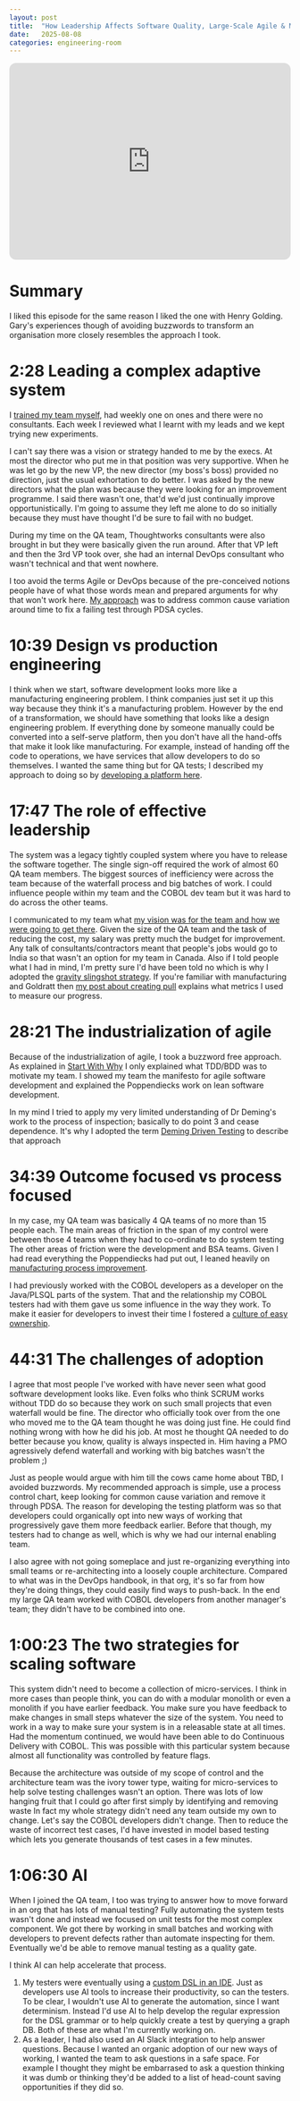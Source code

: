 ```yaml
---
layout: post
title:  "How Leadership Affects Software Quality, Large-Scale Agile & MORE"
date:   2025-08-08
categories: engineering-room
---
```


<iframe data-testid="embed-iframe" style="border-radius:12px" src="https://open.spotify.com/embed/episode/6I5ctJ8fawwV7ncN71N4vh?utm_source=generator" width="100%" height="352" frameBorder="0" allowfullscreen="" allow="autoplay; clipboard-write; encrypted-media; fullscreen; picture-in-picture" loading="lazy"></iframe>

# Summary

I liked this episode for the same reason I liked the one with Henry Golding.
Gary's experiences though of avoiding buzzwords to transform an organisation more closely resembles the approach I took.

# 2:28 Leading a complex adaptive system

I [trained my team myself][5], had weekly one on ones and there were no consultants. 
Each week I reviewed what I learnt with my leads and we kept trying new experiments.

I can't say there was a vision or strategy handed to me by the execs.
At most the director who put me in that position was very supportive.
When he was let go by the new VP, the new director (my boss's boss) provided no direction, just the usual exhortation to do better.
I was asked by the new directors what the plan was because they were looking for an improvement programme.
I said there wasn't one, that'd we'd just continually improve opportunistically.
I'm going to assume they left me alone to do so initially because they must have thought I'd be sure to fail with no budget.

During my time on the QA team, Thoughtworks consultants were also brought in but they were basically given the run around.
After that VP left and then the 3rd VP took over, she had an internal DevOps consultant who wasn't technical and that went nowhere.

I too avoid the terms Agile or DevOps because of the pre-conceived notions people have of what those words mean and prepared arguments for why that won't work here.
[My approach][6] was to address common cause variation around time to fix a failing test through PDSA cycles.

# 10:39 Design vs production engineering

I think when we start, software development looks more like a manufacturing engineering problem.
I think companies just set it up this way because they think it's a manufacturing problem.
However by the end of a transformation, we should have something that looks like a design engineering problem.
If everything done by someone manually could be converted into a self-serve platform, then you don't have all the hand-offs that make it look like manufacturing.
For example, instead of handing off the code to operations, we have services that allow developers to do so themselves.
I wanted the same thing but for QA tests; I described my approach to doing so by [developing a platform here][1].

# 17:47 The role of effective leadership

The system was a legacy tightly coupled system where you have to release the software together. 
The single sign-off required the work of almost 60 QA team members.
The biggest sources of inefficiency were across the team because of the waterfall process and big batches of work.
I could influence people within my team and the COBOL dev team but it was hard to do across the other teams.

I communicated to my team what [my vision was for the team and how we were going to get there][2]. 
Given the size of the QA team and the task of reducing the cost, my salary was pretty much the budget for improvement.
Any talk of consultants/contractors meant that people's jobs would go to India so that wasn't an option for my team in Canada.
Also if I told people what I had in mind, I'm pretty sure I'd have been told no which is why I adopted the [gravity slingshot strategy][3].
If you're familiar with manufacturing and Goldratt then [my post about creating pull][4] explains what metrics I used to measure our progress.

# 28:21 The industrialization of agile

Because of the industrialization of agile, I took a buzzword free approach.
As explained in [Start With Why][7] I only explained what TDD/BDD was to motivate my team.
I showed my team the manifesto for agile software development and explained the Poppendiecks work on lean software development.

In my mind I tried to apply my very limited understanding of Dr Deming's work to the process of inspection; basically to do point 3 and cease dependence.
It's why I adopted the term [Deming Driven Testing][8] to describe that approach

# 34:39 Outcome focused vs process focused

In my case, my QA team was basically 4 QA teams of no more than 15 people each.
The main areas of friction in the span of my control were between those 4 teams when they had to co-ordinate to do system testing
The other areas of friction were the development and BSA teams.
Given I had read everything the Poppendiecks had put out, I leaned heavily on [manufacturing process improvement][4].

I had previously worked with the COBOL developers as a developer on the Java/PLSQL parts of the system.
That and the relationship my COBOL testers had with them gave us some influence in the way they work.
To make it easier for developers to invest their time I fostered a [culture of easy ownership][2].

# 44:31 The challenges of adoption

I agree that most people I've worked with have never seen what good software development looks like.
Even folks who think SCRUM works without TDD do so because they work on such small projects that even waterfall would be fine.
The director who officially took over from the one who moved me to the QA team thought he was doing just fine.
He could find nothing wrong with how he did his job.
At most he thought QA needed to do better because you know, quality is always inspected in.
Him having a PMO agressively defend waterfall and working with big batches wasn't the problem ;)

Just as people would argue with him till the cows came home about TBD, I avoided buzzwords.
My recommended approach is simple, use a process control chart, keep looking for common cause variation and remove it through PDSA.
The reason for developing the testing platform was so that developers could organically opt into new ways of working that progressively gave them more feedback earlier.
Before that though, my testers had to change as well, which is why we had our internal enabling team.

I also agree with not going someplace and just re-organizing everything into small teams or re-architecting into a loosely couple architecture.
Compared to what was in the DevOps handbook, in that org, it's so far from how they're doing things, they could easily find ways to push-back.
In the end my large QA team worked with COBOL developers from another manager's team; they didn't have to be combined into one.

# 1:00:23 The two strategies for scaling software

This system didn't need to become a collection of micro-services.
I think in more cases than people think, you can do with a modular monolith or even a monolith if you have earlier feedback.
You make sure you have feedback to make changes in small steps whatever the size of the system.
You need to work in a way to make sure your system is in a releasable state at all times.
Had the momentum continued, we would have been able to do Continuous Delivery with COBOL.
This was possible with this particular system because almost all functionality was controlled by feature flags.

Because the architecture was outside of my scope of control and the architecture team was the ivory tower type, waiting for micro-services to help solve testing challenges wasn't an option.
There was lots of low hanging fruit that I could go after first simply by identifying and removing waste 
In fact my whole strategy didn't need any team outside my own to change.
Let's say the COBOL developers didn't change.
Then to reduce the waste of incorrect test cases, I'd have invested in model based testing which lets you generate thousands of test cases in a few minutes.

# 1:06:30 AI

When I joined the QA team, I too was trying to answer how to move forward in an org that has lots of manual testing?
Fully automating the system tests wasn't done and instead we focused on unit tests for the most complex component.
We got there by working in small batches and working with developers to prevent defects rather than automate inspecting for them.
Eventually we'd be able to remove manual testing as a quality gate.

I think AI can help accelerate that process.
1. My testers were eventually using a [custom DSL in an IDE][9].
Just as developers use AI tools to increase their productivity, so can the testers.
To be clear, I wouldn't use AI to generate the automation, since I want determinism.
Instead I'd use AI to help develop the regular expression for the DSL grammar or to help quickly create a test by querying a graph DB.
Both of these are what I'm currently working on.
2. As a leader, I had also used an AI Slack integration to help answer questions.
Because I wanted an organic adoption of our new ways of working, I wanted the team to ask questions in a safe space.
For example I thought they might be embarrased to ask a question thinking it was dumb or thinking they'd be added to a list of head-count saving opportunities if they did so.


[1]: /demingdriventesting/Communicating%20the%20strategy%20to%20QA/ShuHaRi
[2]: /demingdriventesting/Communicating%20the%20strategy%20to%20QA/Culture%20of%20Easy%20Ownership
[3]: /demingdriventesting/Communicating%20the%20strategy%20to%20QA/Gravity%20Slingshot
[4]: /sheepdogblog/shop-floor/2025/07/24/creating-pull-in-your-factory
[5]: /demingdriventesting/Communicating%20the%20strategy%20to%20QA/Coach%20Teams%20Not%20Individuals
[6]: /demingdriventesting/Migrating%20from%20defect%20inspection%20to%20prevention/index
[7]: /demingdriventesting/Communicating%20the%20strategy%20to%20QA/Start%20With%20Why
[8]: /demingdriventesting/about
[9]: /demingdriventesting/about#the-ubiquitous-language
